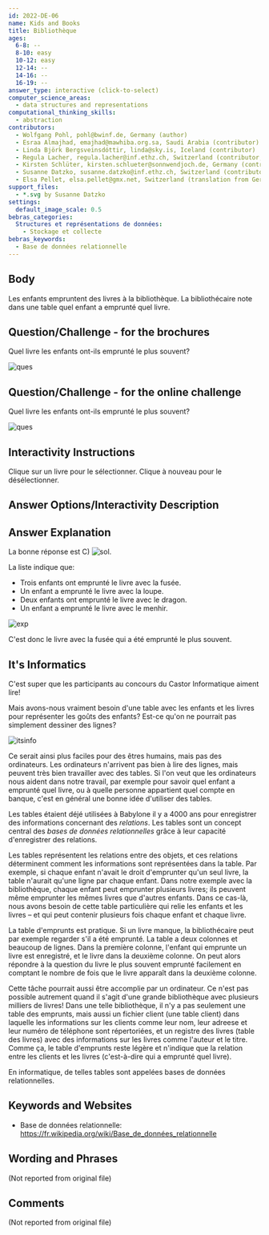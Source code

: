 ```yaml
---
id: 2022-DE-06
name: Kids and Books
title: Bibliothèque
ages:
  6-8: --
  8-10: easy
  10-12: easy
  12-14: --
  14-16: --
  16-19: --
answer_type: interactive (click-to-select)
computer_science_areas:
  - data structures and representations
computational_thinking_skills:
  - abstraction
contributors:
  - Wolfgang Pohl, pohl@bwinf.de, Germany (author)
  - Esraa Almajhad, emajhad@mawhiba.org.sa, Saudi Arabia (contributor)
  - Linda Björk Bergsveinsdóttir, linda@sky.is, Iceland (contributor)
  - Regula Lacher, regula.lacher@inf.ethz.ch, Switzerland (contributor, translation from English into German)
  - Kirsten Schlüter, kirsten.schlueter@sonnwendjoch.de, Germany (contributor)
  - Susanne Datzko, susanne.datzko@inf.ethz.ch, Switzerland (contributor, graphics)
  - Elsa Pellet, elsa.pellet@gmx.net, Switzerland (translation from German into French)
support_files:
  - *.svg by Susanne Datzko
settings:
  default_image_scale: 0.5
bebras_categories:
  Structures et représentations de données:
    - Stockage et collecte
bebras_keywords:
  - Base de données relationnelle
---
```


[exp]: graphics/2022-DE-06-explanation.svg "Explication"
[itsinfo]: graphics/2022-DE-06-itsinformatics.svg "It's Informatics"
[ques]: graphics/2022-DE-06-question.svg "Question"
[sol]: graphics/2022-DE-06-solution.svg "Solution"

## Body

Les enfants empruntent des livres à la bibliothèque. La bibliothécaire note dans une table quel enfant a emprunté quel livre.

## Question/Challenge - for the brochures

Quel livre les enfants ont-ils emprunté le plus souvent?

![ques]


## Question/Challenge - for the online challenge

Quel livre les enfants ont-ils emprunté le plus souvent?

![ques]


## Interactivity Instructions

Clique sur un livre pour le sélectionner. Clique à nouveau pour le désélectionner.

## Answer Options/Interactivity Description

<!-- empty -->


## Answer Explanation

La bonne réponse est C) ![sol].

La liste indique que:
 - Trois enfants ont emprunté le livre avec la fusée.
 - Un enfant a emprunté le livre avec la loupe.
 - Deux enfants ont emprunté le livre avec le dragon.
 - Un enfant a emprunté le livre avec le menhir.

![exp]

C'est donc le livre avec la fusée qui a été emprunté le plus souvent.


## It's Informatics

C'est super que les participants au concours du Castor Informatique aiment lire! 

Mais avons-nous vraiment besoin d'une table avec les enfants et les livres pour représenter les goûts des enfants? Est-ce qu'on ne pourrait pas simplement dessiner des lignes?

![itsinfo]

Ce serait ainsi plus faciles pour des êtres humains, mais pas des ordinateurs. Les ordinateurs n'arrivent pas bien à lire des lignes, mais peuvent très bien travailler avec des tables. Si l'on veut que les ordinateurs nous aident dans notre travail, par exemple pour savoir quel enfant a emprunté quel livre, ou à quelle personne appartient quel compte en banque, c'est en général une bonne idée d'utiliser des tables.

Les tables étaient déjé utilisées à Babylone il y a 4000 ans pour enregistrer des informations concernant des _relations_.  Les tables sont un concept central des _bases de données relationnelles_ grâce à leur capacité d'enregistrer des relations.

Les tables représentent les relations entre des objets, et ces relations déterminent comment les informations sont représentées dans la table. Par exemple, si chaque enfant n'avait le droit d'emprunter qu'un seul livre, la table n'aurait qu'une ligne par chaque enfant. Dans notre exemple avec la bibliothèque, chaque enfant peut emprunter plusieurs livres; ils peuvent même emprunter les mêmes livres que d'autres enfants. Dans ce cas-là, nous avons besoin de cette table particulière qui relie les enfants et les livres – et qui peut contenir plusieurs fois chaque enfant et chaque livre.

La table d'emprunts est pratique. Si un livre manque, la bibliothécaire peut par exemple regarder s'il a été emprunté. La table a deux colonnes et beaucoup de lignes. Dans la première colonne, l'enfant qui emprunte un livre est enregistré, et le livre dans la deuxième colonne. On peut alors répondre à la question du livre le plus souvent emprunté facilement en comptant le nombre de fois que le livre apparaît dans la deuxième colonne.

Cette tâche pourrait aussi être accomplie par un ordinateur. Ce n'est pas possible autrement quand il s'agit d'une grande bibliothèque avec plusieurs milliers de livres! Dans une telle bibliothèque, il n'y a pas seulement une table des emprunts, mais aussi un fichier client (une table client) dans laquelle les informations sur les clients comme leur nom, leur adreese et leur numéro de téléphone sont répertoriées, et un registre des livres (table des livres) avec des informations sur les livres comme l'auteur et le titre. Comme ça, le table d'emprunts reste légère et n'indique que la relation entre les clients et les livres (c'est-à-dire qui a emprunté quel livre).

En informatique, de telles tables sont appelées bases de données relationnelles.

## Keywords and Websites

 - Base de données relationnelle: https://fr.wikipedia.org/wiki/Base_de_données_relationnelle


## Wording and Phrases

(Not reported from original file)


## Comments

(Not reported from original file)
